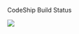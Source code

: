
CodeShip Build Status

![](https://codeship.com/projects/8a867ed0-06a9-0133-39e5-4e652829644b/status?branch=master)